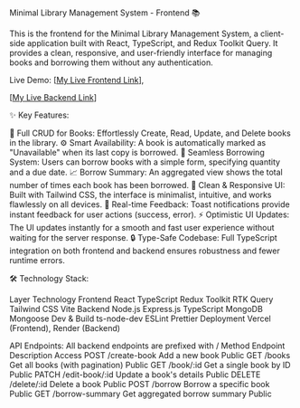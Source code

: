 Minimal Library Management System - Frontend 📚

This is the frontend for the Minimal Library Management System, a client-side application built with React, TypeScript, and Redux Toolkit Query. It provides a clean, responsive, and user-friendly interface for managing books and borrowing them without any authentication.

Live Demo: [[My Live Frontend Link](https://l2b5a4frontend.vercel.app)],

[[My Live Backend Link]((https://l2b5a4backend.vercel.app/books))]


✨ Key Features:

📖 Full CRUD for Books: Effortlessly Create, Read, Update, and Delete books in the library.
⚙️ Smart Availability: A book is automatically marked as "Unavailable" when its last copy is borrowed.
🚀 Seamless Borrowing System: Users can borrow books with a simple form, specifying quantity and a due date.
📈 Borrow Summary: An aggregated view shows the total number of times each book has been borrowed.
🎨 Clean & Responsive UI: Built with Tailwind CSS, the interface is minimalist, intuitive, and works flawlessly on all devices.
🔔 Real-time Feedback: Toast notifications provide instant feedback for user actions (success, error).
⚡ Optimistic UI Updates: The UI updates instantly for a smooth and fast user experience without waiting for the server response.
🔒 Type-Safe Codebase: Full TypeScript integration on both frontend and backend ensures robustness and fewer runtime errors.


🛠️ Technology Stack:

Layer	Technology
Frontend	React TypeScript Redux Toolkit RTK Query Tailwind CSS Vite
Backend	Node.js Express.js TypeScript MongoDB Mongoose
Dev & Build	ts-node-dev ESLint Prettier
Deployment	Vercel (Frontend), Render (Backend)


API Endpoints:
All backend endpoints are prefixed with /
Method	Endpoint	Description	Access
POST	/create-book	Add a new book	Public
GET	/books	Get all books (with pagination)	Public
GET	/book/:id	Get a single book by ID	Public
PATCH	/edit-book/:id	Update a book's details	Public
DELETE	/delete/:id	Delete a book	Public
POST	/borrow	Borrow a specific book	Public
GET	/borrow-summary	Get aggregated borrow summary	Public




